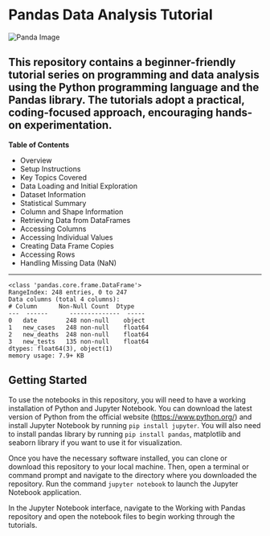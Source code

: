 # Pandas Data Analysis Tutorial

![Panda Image](https://cms.bbcearth.com/sites/default/files/inline-images/panda-3_0.jpg?imwidth=1008)

**This repository contains a beginner-friendly tutorial series on programming and data analysis using the Python programming language and the Pandas library. The tutorials adopt a practical, coding-focused approach, encouraging hands-on experimentation.**
---
**Table of Contents**
- Overview
- Setup Instructions
- Key Topics Covered
- Data Loading and Initial Exploration
- Dataset Information
- Statistical Summary
- Column and Shape Information
- Retrieving Data from DataFrames
- Accessing Columns
- Accessing Individual Values
- Creating Data Frame Copies
- Accessing Rows
- Handling Missing Data (NaN)
---
```
<class 'pandas.core.frame.DataFrame'>
RangeIndex: 248 entries, 0 to 247
Data columns (total 4 columns):
# Column      Non-Null Count  Dtype
---  ------      --------------  -----
0   date        248 non-null    object
1   new_cases   248 non-null    float64
2   new_deaths  248 non-null    float64
3   new_tests   135 non-null    float64
dtypes: float64(3), object(1)
memory usage: 7.9+ KB
```
## Getting Started
To use the notebooks in this repository, you will need to have a working installation of Python and Jupyter Notebook. You can download the latest version of Python from the official website (https://www.python.org/) and install Jupyter Notebook by running `pip install jupyter`. You will also need to install pandas library by running `pip install pandas`, matplotlib and seaborn library if you want to use it for visualization.

Once you have the necessary software installed, you can clone or download this repository to your local machine. Then, open a terminal or command prompt and navigate to the directory where you downloaded the repository. Run the command `jupyter notebook` to launch the Jupyter Notebook application.

In the Jupyter Notebook interface, navigate to the Working with Pandas repository and open the notebook files to begin working through the tutorials.
